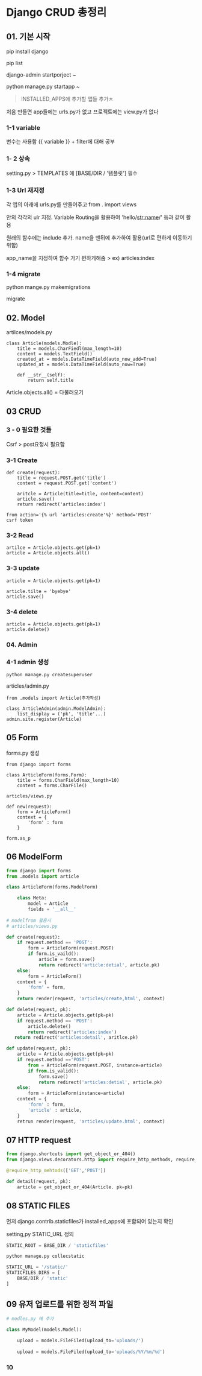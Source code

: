 # Django CRUD 총정리

## 01. 기본 시작

pip install django

pip list

django-admin startporject ~

python manage.py startapp ~

> INSTALLED_APPS에 추가할 앱들 추가ㅊ

처음 만들면 app들에는 urls.py가 없고 프로젝트에는 view.py가 없다

### 1-1 variable

변수는 사용함 {{ variable }} + filter에 대해 공부

### 1- 2 상속 

setting.py > TEMPLATES 에 [BASE/DIR / '템플릿'] 필수

### 1-3 Url 재지정

각 앱의 아래에 urls.py를 만들어주고 from . import views

안의 각각의 ulr 지정.  Variable Routing을 활용하여 'hello/<str:name>/' 등과 같이 활용

원래의 함수에는 include 추가. name을 맨뒤에 추가하여 활용(url로 편하게 이동하기 위함)

app_name을 지정하여 함수 가기 편하게해줌 > ex) articles:index

### 1-4 migrate

python mange.py makemigrations

migrate



## 02. Model

artilces/models.py

```
class Article(models.Modle):
	title = models.CharFiedl(max_length=10)
	content = models.TextField()
	created_at = models.DataTimeField(auto_now_add=True)
	updated_at = models.DataTimeField(auto_now=True)
	
	def __str__(self):
		return self.title
```

Article.objects.all() = 다불러오기

## 03 CRUD

### 3 - 0 필요한 것들

Csrf > post요청시 필요함

### 3-1 Create

```
def create(request):
	title = request.POST.get('title')
	content = request.POST.get('content')
	
	aritcle = Article(title=title, content=content)
	article.save()
	return redirect('articles:index')
	
from action='{% url 'articles:create'%}' method='POST'
csrf token
```



### 3-2 Read

```
artilce = Article.objects.get(pk=1)
article = Article.objects.all()
```



### 3-3 update

```
article = Article.objects.get(pk=1)

article.tilte = 'byebye'
article.save()
```



### 3-4 delete

```
article = Article.objects.get(pk=1)
article.delete()
```

### 04. Admin

### 4-1 admin 생성

```
python manage.py createsuperuser
```

articles/admin.py

```
from .models import Article(추가작성)

class ArticleAdmin(admin.ModelAdmin):
	list_display = ('pk', 'title'...)
admin.site.register(Article)
```



## 05 Form

forms.py 생성

```
from django import forms

class ArticleForm(forms.Form):
	title = forms.CharField(max_length=10)
	content = forms.CharFile()

articles/views.py

def new(request):
	form = ArticleForm()
	context = {
		'form' : form
	}
	
form.as_p

```

## 06 ModelForm

```python
from django import forms
from .models import article

class ArticleForm(forms.ModelForm)

	class Meta:
        model = Article
        fields = '__all__'
        
# modelfrom 활용시
# articles/views.py

def create(request):
    if request.method == 'POST':
    	form = ArticleForm(request.POST)
    	if form.is_vaild():
        	article = form.save()
        	return redirect('article:detial', article.pk)
    else:
        form = ArticleForm()
    context = {
        'form' = form,
    }
    return render(request, 'articles/create,html', context)

def delete(request, pk):
    article = Article.objects.get(pk=pk)
    if request.method == 'POST':
        article.delete()
       	return redirect('articles:index')
   return redirect('articles:detail', aritlce.pk)

def update(request, pk):
    article = Article.objects.get(pk=pk)
    if request.method =='POST':
        from = ArticleForm(request.POST, instance=article)
       	if from.is_valid():
            form.save()
            return redirect('articles:detial', article.pk)
    else:
        form = ArticleForm(instance=article)
    context = {
        'form' : form,
        'article' : article,
    }
    retrun render(request, 'articles/update.html', context)
```

## 07 HTTP request

```python
from django.shortcuts import get_object_or_404()
from django.views.decorators.http import require_http_methods, require_POST

@require_http_mehtods(['GET','POST'])

def detail(request, pk):
    article = get_object_or_404(Article. pk=pk)

```

## 08 STATIC FILES

먼저 django.contrib.staticfiles가 installed_apps에 포함되어 있는지 확인

setting,py STATIC_URL 정의

```python
STATIC_ROOT = BASE_DIR / 'staticfiles'

python manage.py collecstatic

STATIC_URL = '/static/'
STATICFILES_DIRS = [
    BASE/DIR / 'static'
]
```

## 09 유저 업로드를 위한 정적 파일

```python
# modles.py 에 추가

class MyModel(models.Model):
    
    upload = models.FileFiled(upload_to='uploads/')
    
    upload = models.FileFiled(upload_to='uploads/%Y/%m/%d')
```

### 10

```

```

